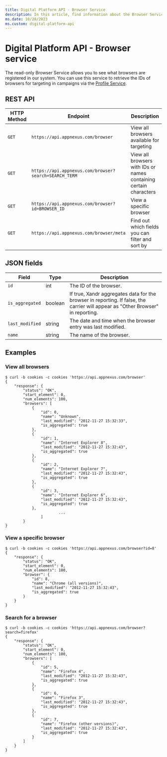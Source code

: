 ```yaml
---
title: Digital Platform API - Browser Service
description: In this article, find information about the Browser Service and the fields associated with it.
ms.date: 10/28/2023
ms.custom: digital-platform-api
---
```


# Digital Platform API - Browser service

The read-only Browser Service allows you to see what browsers are registered in our system. You can use this service to retrieve the IDs of browsers for targeting in campaigns via the [Profile Service](profile-service.md).

## REST API

| HTTP Method | Endpoint | Description |
|---|---|---|
| `GET` | `https://api.appnexus.com/browser` | View all browsers available for targeting |
| `GET` | `https://api.appnexus.com/browser?search=SEARCH_TERM` | View all browsers with IDs or names containing certain characters |
| `GET` | `https://api.appnexus.com/browser?id=BROWSER_ID` | View a specific browser |
| `GET` | `https://api.appnexus.com/browser/meta` | Find out which fields you can filter and sort by |

## JSON fields

| Field | Type | Description |
|---|---|---|
| `id` | int | The ID of the browser. |
| `is_aggregated` | boolean | If true, Xandr aggregates data for the browser in reporting. If false, the carrier will appear as "Other Browser" in reporting. |
| `last_modified` | string | The date and time when the browser entry was last modified. |
| `name` | string | The name of the browser. |

## Examples

### View all browsers

```
$ curl -b cookies -c cookies 'https://api.appnexus.com/browser'
{
    "response": {
        "status": "OK",
        "start_element": 0,
        "num_elements": 100,
        "browsers": [
            {
                "id": 0,
                "name": "Unknown",
                "last_modified": "2012-11-27 15:32:33",
                "is_aggregated": true
            },
            {
                "id": 1,
                "name": "Internet Explorer 8",
                "last_modified": "2012-11-27 15:32:43",
                "is_aggregated": true
            },
            {
                "id": 2,
                "name": "Internet Explorer 7",
                "last_modified": "2012-11-27 15:32:43",
                "is_aggregated": true
            },
            {
                "id": 3,
                "name": "Internet Explorer 6",
                "last_modified": "2012-11-27 15:32:43",
                "is_aggregated": true
            },
                        ...
                ]
        } 
}
```

### View a specific browser

```
$ curl -b cookies -c cookies 'https://api.appnexus.com/browser?id=8'
{
    "response": {
        "status": "OK",
        "start_element": 0,
        "num_elements": 100,
        "browser": {
            "id": 8,
            "name": "Chrome (all versions)",
            "last_modified": "2012-11-27 15:32:43",
            "is_aggregated": true
        }
    }
}
```

### Search for a browser

```
$ curl -b cookies -c cookies 'https://api.appnexus.com/browser?search=firefox'
{
    "response": {
        "status": "OK",
        "start_element": 0,
        "num_elements": 100,
        "browsers": [
            {
                "id": 5,
                "name": "Firefox 4",
                "last_modified": "2012-11-27 15:32:43",
                "is_aggregated": true
            },
            {
                "id": 6,
                "name": "Firefox 3",
                "last_modified": "2012-11-27 15:32:43",
                "is_aggregated": true
            },
            {
                "id": 7,
                "name": "Firefox (other versions)",
                "last_modified": "2012-11-27 15:32:43",
                "is_aggregated": true
            }
        ]
    }
}
```
